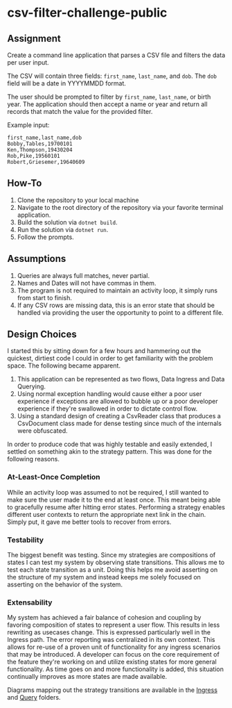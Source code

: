 # csv-filter-challenge-public

## Assignment
Create a command line application that parses a CSV file and filters the data per user input.

The CSV will contain three fields: `first_name`, `last_name`, and `dob`. The `dob` field will be a date in YYYYMMDD format.

The user should be prompted to filter by `first_name`, `last_name`, or birth year. The application should then accept a name or year and return all records that match the value for the provided filter. 

Example input:
```
first_name,last_name,dob
Bobby,Tables,19700101
Ken,Thompson,19430204
Rob,Pike,19560101
Robert,Griesemer,19640609
```

## How-To


1. Clone the repository to your local machine
2. Navigate to the root directory of the repository via your favorite terminal application.
3. Build the solution via `dotnet build`.
4. Run the solution via `dotnet run`.
5. Follow the prompts.

## Assumptions

1. Queries are always full matches, never partial.
2. Names and Dates will not have commas in them.
3. The program is not required to maintain an activity loop, it simply runs from start to finish.
4. If any CSV rows are missing data, this is an error state that should be handled via providing the user the opportunity to point to a different file.

## Design Choices

I started this by sitting down for a few hours and hammering out the quickest, dirtiest code I could in order to get familiarity with the problem space.
The following became apparent.

1. This application can be represented as two flows, Data Ingress and Data Querying.
2. Using normal exception handling would cause either a poor user experience if exceptions are allowed to bubble up or a poor developer experience if they're swallowed in order to dictate control flow.
3. Using a standard design of creating a CsvReader class that produces a CsvDocument class made for dense testing since much of the internals were obfuscated.

In order to produce code that was highly testable and easily extended, I settled on something akin to the strategy pattern. This was done for the following reasons.

### At-Least-Once Completion
While an activity loop was assumed to not be required, I still wanted to make sure the user made it to the end at least once. This meant being able to gracefully resume after hitting error states. Performing a strategy enables different user contexts to return the appropriate next link in the chain. Simply put, it gave me better tools to recover from errors.

### Testability
The biggest benefit was testing. Since my strategies are compositions of states I can test my system by observing state transitions. This allows me to test each state transition as a unit. Doing this helps me avoid asserting on the structure of my system and instead keeps me solely focused on asserting on the behavior of the system.

### Extensability
My system has achieved a fair balance of cohesion and coupling by favoring composition of states to represent a user flow. This results in less rewriting as usecases change. This is expressed particularly well in the Ingress path. The error reporting was centralized in its own context. This allows for re-use of a proven unit of functionality for any ingress scenarios that may be introduced. A developer can focus on the core requirement of the feature they're working on and utilize existing states for more general functionality. As time goes on and more functionality is added, this situation continually improves as more states are made available.


Diagrams mapping out the strategy transitions are available in the [Ingress](CsvReader/Ingress/README.md) and [Query](/CsvReader/Query/README.md) folders.
